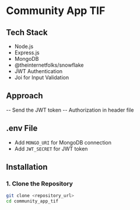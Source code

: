 # Community App TIF

## Tech Stack
- Node.js
- Express.js
- MongoDB
- @theinternetfolks/snowflake
- JWT Authentication
- Joi for Input Validation

  
## Approach
  -- Send the JWT token 
  -- Authorization <token> in header file

## .env File

- Add `MONGO_URI` for MongoDB connection
- Add `JWT_SECRET` for JWT token

## Installation

### 1. Clone the Repository
```bash
git clone <repository_url>
cd community_app_tif
